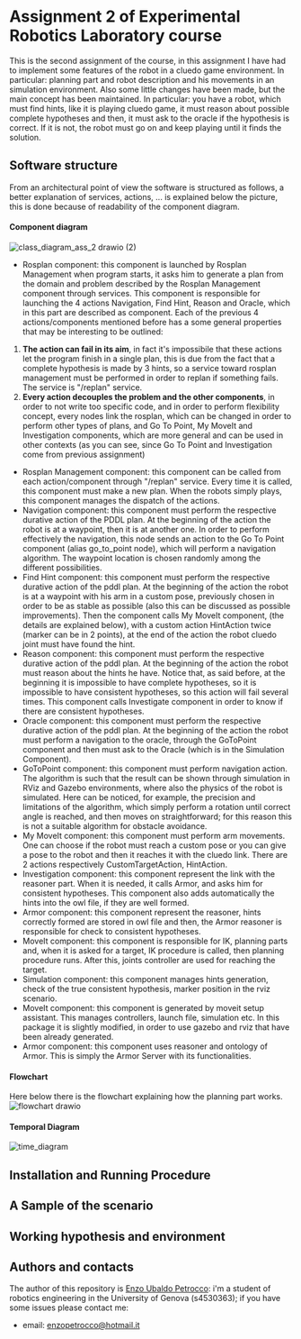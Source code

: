 # Assignment 2 of Experimental Robotics Laboratory course

This is the second assignment of the course, in this assignment I have had to implement some features of the robot in a cluedo game environment. In particular: planning part and robot description and his movements in an simulation environment.
Also some little changes have been made, but the main concept has been maintained. 
In particular: you have a robot, which must find hints, like it is playing cluedo game, it must reason about possible complete hypotheses and then, it must ask to the oracle if the hypothesis is correct. If it is not, the robot must go on and keep playing until it finds the solution.

## Software structure
From an architectural point of view the software is structured as follows, a better explanation of services, actions, ... is explained below the picture, this is done because of readability of the component diagram.

#### Component diagram
![class_diagram_ass_2 drawio (2)](https://user-images.githubusercontent.com/48513075/166264792-902c78d4-b3b1-4d31-9056-ff45079da4a8.png)


- Rosplan component: this component is launched by Rosplan Management when program starts, it asks him to generate a plan from the domain and problem described by the Rosplan Management component through services. This component is responsible for launching the 4 actions Navigation, Find Hint, Reason and Oracle, which in this part are described as component.
Each of the previous 4 actions/components mentioned before has a some general properties that may be interesting to be outlined: 
1. **The action can fail in its aim**, in fact it's impossibile that these actions let the program finish in a single plan, this is due from the fact that a complete hypothesis is made by 3 hints, so a service toward rosplan management must be performed in order to replan if something fails. The service is "/replan" service.
2. **Every action decouples the problem and the other components**, in order to not write too specific code, and in order to perform flexibility concept, every nodes link the rosplan, which can be changed in order to perform other types of plans, and Go To Point, My MoveIt and Investigation components, which are more general and can be used in other contexts (as you can see, since Go To Point and Investigation come from previous assignment)
- Rosplan Management component: this component can be called from each action/component through "/replan" service. Every time it is called, this component must make a new plan. When the robots simply plays, this component manages the dispatch of the actions.
- Navigation component: this component must perform the respective durative action of the PDDL plan. At the beginning of the action the robot is at a waypoint, then it is at another one. In order to perform effectively the navigation, this node sends an action to the Go To Point component (alias go_to_point node), which will perform a navigation algorithm. The waypoint location is chosen randomly among the different possibilities.
- Find Hint component: this component must perform the respective durative action of the pddl plan. At the beginning of the action the robot is at a waypoint with his arm in a custom pose, previously chosen in order to be as stable as possible (also this can be discussed as possible improvements). Then the component calls My MoveIt component, (the details are explained below), with a custom action HintAction twice (marker can be in 2 points), at the end of the action the robot cluedo joint must have found the hint.
- Reason component: this component must perform the respective durative action of the pddl plan. At the beginning of the action the robot must reason about the hints he have. Notice that, as said before, at the beginning it is impossible to have complete hypotheses, so it is impossible to have consistent hypotheses, so this action will fail several times. This component calls Investigate component in order to know if there are consistent hypotheses. 
- Oracle component: this component must perform the respective durative action of the pddl plan. At the beginning of the action the robot must perform a navigation to the oracle, through the GoToPoint component and then must ask to the Oracle (which is in the Simulation Component).
- GoToPoint component: this component must perform navigation action. The algorithm is such that the result can be shown through simulation in RViz and Gazebo environments, where also the physics of the robot is simulated. Here can be noticed, for example, the precision and limitations of the algorithm, which simply perform a rotation until correct angle is reached, and then moves on straightforward; for this reason this is not a suitable algorithm for obstacle avoidance.
- My MoveIt component: this component must perform arm movements. One can choose if the robot must reach a custom pose or you can give a pose to the robot and then it reaches it with the cluedo link. There are 2 actions respectively CustomTargetAction, HintAction.
- Investigation component: this component represent the link with the reasoner part. When it is needed, it calls Armor, and asks him for consistent hypotheses. This component also adds automatically the hints into the owl file, if they are well formed.
- Armor component: this component represent the reasoner, hints correctly formed are stored in owl file and then, the Armor reasoner is responsible for check to consistent hypotheses. 
- MoveIt component: this component is responsible for IK, planning parts and, when it is asked for a target, IK procedure is called, then planning procedure runs. After this, joints controller are used for reaching the target.
- Simulation component: this component manages hints generation, check of the true consistent hypothesis, marker position in the rviz scenario.
- MoveIt component: this component is generated by moveit setup assistant. This manages controllers, launch file, simulation etc. In this package it is slightly modified, in order to use gazebo and rviz that have been already generated.
- Armor component: this component uses reasoner and ontology of Armor. This is simply the Armor Server with its functionalities.

#### Flowchart
Here below there is the flowchart explaining how the planning part works.
![flowchart drawio](https://user-images.githubusercontent.com/48513075/167388758-dde170b4-af95-4ef7-be8d-07c60f2e1a5d.png)

#### Temporal Diagram
![time_diagram](https://user-images.githubusercontent.com/48513075/168555773-af40413e-25ba-4717-8e1b-9bf7ecb61475.png)


## Installation and Running Procedure


## A Sample of the scenario

## Working hypothesis and environment

## Authors and contacts
The author of this repository is [Enzo Ubaldo Petrocco](https://github.com/EnzoUbaldoPetrocco/ExperimentalRoboticsLab): i'm a student of robotics engineering in the University of Genova (s4530363); if you have some issues please contact me:
- email: enzopetrocco@hotmail.it 

